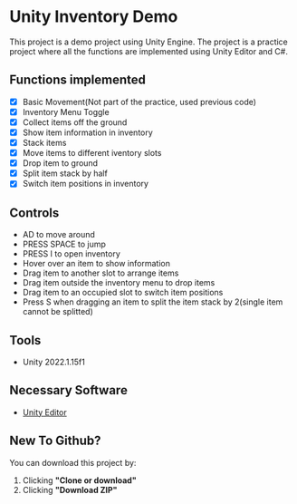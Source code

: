 # Unity Inventory Demo

This project is a demo project using Unity Engine. The project is a practice project where all the functions are implemented using Unity Editor and C#.

## Functions implemented
- [x] Basic Movement(Not part of the practice, used previous code)
- [X] Inventory Menu Toggle
- [x] Collect items off the ground
- [x] Show item information in inventory
- [x] Stack items
- [x] Move items to different iventory slots
- [x] Drop item to ground
- [x] Split item stack by half
- [x] Switch item positions in inventory

## Controls
- AD to move around
- PRESS SPACE to jump
- PRESS I to open inventory
- Hover over an item to show information
- Drag item to another slot to arrange items
- Drag item outside the inventory menu to drop items
- Drag item to an occupied slot to switch item positions
- Press S when dragging an item to split the item stack by 2(single item cannot be splitted)

## Tools
- Unity 2022.1.15f1

## Necessary Software
- [Unity Editor]([https://www.unrealengine.com/en-US/blog](https://unity.com/download))

## New To Github?

You can download this project by:
1. Clicking **"Clone or download"**
2. Clicking **"Download ZIP"**
